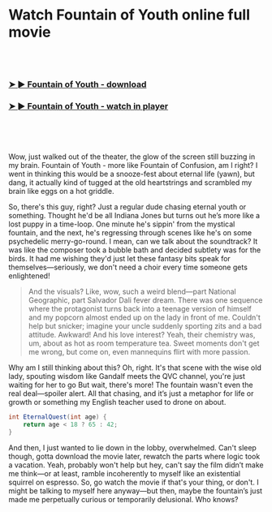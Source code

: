 <h1>Watch Fountain of Youth online full movie</h1>


<br><br>

<h3><a href="https://Kadens-wellpacsero1971.github.io/jffoezoiar/">➤ ► Fountain of Youth - download</a></h3> 
<h3><a href="https://Kadens-wellpacsero1971.github.io/jffoezoiar/">➤ ► Fountain of Youth - watch in player</a></h3>


<br><br><br>


Wow, just walked out of the theater, the glow of the screen still buzzing in my brain. Fountain of Youth - more like Fountain of Confusion, am I right? I went in thinking this would be a snooze-fest about eternal life (yawn), but dang, it actually kind of tugged at the old heartstrings and scrambled my brain like eggs on a hot griddle. 

So, there's this guy, right? Just a regular dude chasing eternal youth or something. Thought he'd be all Indiana Jones but turns out he’s more like a lost puppy in a time-loop. One minute he's sippin' from the mystical fountain, and the next, he's regressing through scenes like he's on some psychedelic merry-go-round. I mean, can we talk about the soundtrack? It was like the composer took a bubble bath and decided subtlety was for the birds. It had me wishing they'd just let these fantasy bits speak for themselves—seriously, we don't need a choir every time someone gets enlightened!

> And the visuals? Like, wow, such a weird blend—part National Geographic, part Salvador Dali fever dream. There was one sequence where the protagonist turns back into a teenage version of himself and my popcorn almost ended up on the lady in front of me. Couldn't help but snicker; imagine your uncle suddenly sporting zits and a bad attitude. Awkward! And his love interest? Yeah, their chemistry was, um, about as hot as room temperature tea. Sweet moments don't get me wrong, but come on, even mannequins flirt with more passion.

Why am I still thinking about this? Oh, right. It's that scene with the wise old lady, spouting wisdom like Gandalf meets the QVC channel, you're just waiting for her to go But wait, there's more! The fountain wasn't even the real deal—spoiler alert. All that chasing, and it’s just a metaphor for life or growth or something my English teacher used to drone on about.

```csharp
int EternalQuest(int age) {
    return age < 18 ? 65 : 42;
}
```

And then, I just wanted to lie down in the lobby, overwhelmed. Can't sleep though, gotta download the movie later, rewatch the parts where logic took a vacation. Yeah, probably won't help but hey, can't say the film didn’t make me think—or at least, ramble incoherently to myself like an existential squirrel on espresso. So, go watch the movie if that's your thing, or don't. I might be talking to myself here anyway—but then, maybe the fountain’s just made me perpetually curious or temporarily delusional. Who knows?
